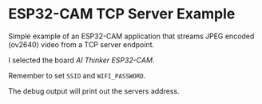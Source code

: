 # ESP32-CAM TCP Server Example

Simple example of an ESP32-CAM application that streams JPEG encoded (ov2640) video from a TCP server endpoint.  

I selected the board _AI Thinker ESP32-CAM_.

Remember to set `SSID` and `WIFI_PASSWORD`.

The debug output will print out the servers address.